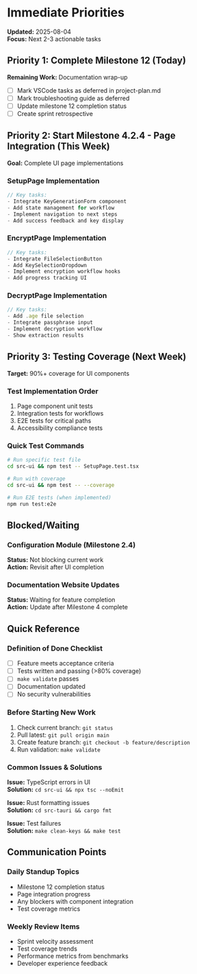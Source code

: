 # Immediate Priorities

**Updated:** 2025-08-04  
**Focus:** Next 2-3 actionable tasks

## Priority 1: Complete Milestone 12 (Today)

**Remaining Work:** Documentation wrap-up

- [ ] Mark VSCode tasks as deferred in project-plan.md
- [ ] Mark troubleshooting guide as deferred
- [ ] Update milestone 12 completion status
- [ ] Create sprint retrospective

## Priority 2: Start Milestone 4.2.4 - Page Integration (This Week)

**Goal:** Complete UI page implementations

### SetupPage Implementation

```typescript
// Key tasks:
- Integrate KeyGenerationForm component
- Add state management for workflow
- Implement navigation to next steps
- Add success feedback and key display
```

### EncryptPage Implementation

```typescript
// Key tasks:
- Integrate FileSelectionButton
- Add KeySelectionDropdown
- Implement encryption workflow hooks
- Add progress tracking UI
```

### DecryptPage Implementation

```typescript
// Key tasks:
- Add .age file selection
- Integrate passphrase input
- Implement decryption workflow
- Show extraction results
```

## Priority 3: Testing Coverage (Next Week)

**Target:** 90%+ coverage for UI components

### Test Implementation Order

1. Page component unit tests
2. Integration tests for workflows
3. E2E tests for critical paths
4. Accessibility compliance tests

### Quick Test Commands

```bash
# Run specific test file
cd src-ui && npm test -- SetupPage.test.tsx

# Run with coverage
cd src-ui && npm test -- --coverage

# Run E2E tests (when implemented)
npm run test:e2e
```

## Blocked/Waiting

### Configuration Module (Milestone 2.4)

**Status:** Not blocking current work  
**Action:** Revisit after UI completion

### Documentation Website Updates

**Status:** Waiting for feature completion  
**Action:** Update after Milestone 4 complete

## Quick Reference

### Definition of Done Checklist

- [ ] Feature meets acceptance criteria
- [ ] Tests written and passing (>80% coverage)
- [ ] `make validate` passes
- [ ] Documentation updated
- [ ] No security vulnerabilities

### Before Starting New Work

1. Check current branch: `git status`
2. Pull latest: `git pull origin main`
3. Create feature branch: `git checkout -b feature/description`
4. Run validation: `make validate`

### Common Issues & Solutions

**Issue:** TypeScript errors in UI  
**Solution:** `cd src-ui && npx tsc --noEmit`

**Issue:** Rust formatting issues  
**Solution:** `cd src-tauri && cargo fmt`

**Issue:** Test failures  
**Solution:** `make clean-keys && make test`

## Communication Points

### Daily Standup Topics

- Milestone 12 completion status
- Page integration progress
- Any blockers with component integration
- Test coverage metrics

### Weekly Review Items

- Sprint velocity assessment
- Test coverage trends
- Performance metrics from benchmarks
- Developer experience feedback
